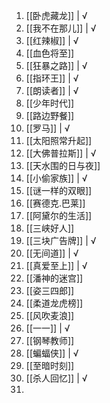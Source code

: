 1. [[卧虎藏龙]] | √
2. [[我不在那儿]] | √ 
3. [[红辣椒]] | √
4. [[血色将至]]
5. [[狂暴之路]] | √ 
6. [[指环王]] | √
7. [[朗读者]] | √
8. [[少年时代]]
9. [[路边野餐]]
10. [[罗马]] | √
11. [[太阳照常升起]]
12. [[大佛普拉斯]] | √
13. [[天水围的日与夜]]
14. [[小偷家族]] | √
15. [[谜一样的双眼]]
16. [[赛德克.巴莱]]
17. [[阿黛尔的生活]]
18. [[三峡好人]]
19. [[三块广告牌]] | √ 
20. [[无间道]] | √ 
21. [[真爱至上]] | √ 
22. [[潘神的迷宫]]
23. [[姿三四郎]]
24. [[柔道龙虎榜]]
25. [[风吹麦浪]]
26. [[一一]] | √ 
27. [[钢琴教师]]
28. [[蝙蝠侠]] | √ 
29. [[至暗时刻]]
30. [[杀人回忆]] | √ 
31. 
